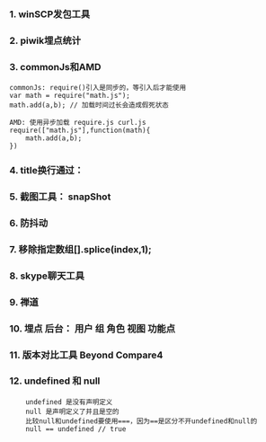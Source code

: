 ###  1. winSCP发包工具

### 2. piwik埋点统计

### 3. commonJs和AMD
	commonJs: require()引入是同步的，等引入后才能使用
	var math = require("math.js");
	math.add(a,b); // 加载时间过长会造成假死状态

	AMD: 使用异步加载 require.js curl.js
	require(["math.js"],function(math){
		math.add(a,b);
	})

### 4. title换行通过：  &#10;

### 5. 截图工具： snapShot

### 6. 防抖动

### 7. 移除指定数组[].splice(index,1);

### 8. skype聊天工具

### 9. 禅道

### 10. 埋点  后台： 用户  组  角色  视图  功能点

### 11. 版本对比工具 Beyond Compare4

### 12. undefined 和 null  
		undefined 是没有声明定义
		null 是声明定义了并且是空的
		比较null和undefined要使用===，因为==是区分不开undefined和null的
		null == undefined // true
